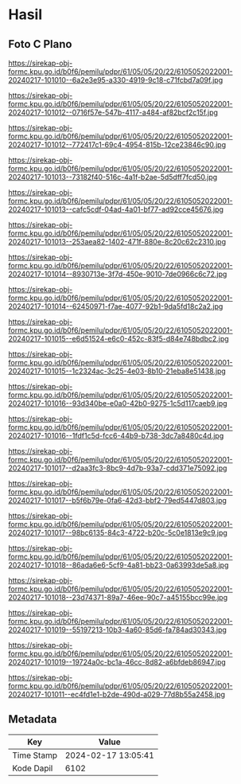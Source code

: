 # Hasil

## Foto C Plano

https://sirekap-obj-formc.kpu.go.id/b0f6/pemilu/pdpr/61/05/05/20/22/6105052022001-20240217-101010--6a2e3e95-a330-4919-9c18-c71fcbd7a09f.jpg

https://sirekap-obj-formc.kpu.go.id/b0f6/pemilu/pdpr/61/05/05/20/22/6105052022001-20240217-101012--0716f57e-547b-4117-a484-af82bcf2c15f.jpg

https://sirekap-obj-formc.kpu.go.id/b0f6/pemilu/pdpr/61/05/05/20/22/6105052022001-20240217-101012--772417c1-69c4-4954-815b-12ce23846c90.jpg

https://sirekap-obj-formc.kpu.go.id/b0f6/pemilu/pdpr/61/05/05/20/22/6105052022001-20240217-101013--73182f40-516c-4a1f-b2ae-5d5dff7fcd50.jpg

https://sirekap-obj-formc.kpu.go.id/b0f6/pemilu/pdpr/61/05/05/20/22/6105052022001-20240217-101013--cafc5cdf-04ad-4a01-bf77-ad92cce45676.jpg

https://sirekap-obj-formc.kpu.go.id/b0f6/pemilu/pdpr/61/05/05/20/22/6105052022001-20240217-101013--253aea82-1402-471f-880e-8c20c62c2310.jpg

https://sirekap-obj-formc.kpu.go.id/b0f6/pemilu/pdpr/61/05/05/20/22/6105052022001-20240217-101014--8930713e-3f7d-450e-9010-7de0966c6c72.jpg

https://sirekap-obj-formc.kpu.go.id/b0f6/pemilu/pdpr/61/05/05/20/22/6105052022001-20240217-101014--62450971-f7ae-4077-92b1-9da5fd18c2a2.jpg

https://sirekap-obj-formc.kpu.go.id/b0f6/pemilu/pdpr/61/05/05/20/22/6105052022001-20240217-101015--e6d51524-e6c0-452c-83f5-d84e748bdbc2.jpg

https://sirekap-obj-formc.kpu.go.id/b0f6/pemilu/pdpr/61/05/05/20/22/6105052022001-20240217-101015--1c2324ac-3c25-4e03-8b10-21eba8e51438.jpg

https://sirekap-obj-formc.kpu.go.id/b0f6/pemilu/pdpr/61/05/05/20/22/6105052022001-20240217-101016--93d340be-e0a0-42b0-9275-1c5d117caeb9.jpg

https://sirekap-obj-formc.kpu.go.id/b0f6/pemilu/pdpr/61/05/05/20/22/6105052022001-20240217-101016--1fdf1c5d-fcc6-44b9-b738-3dc7a8480c4d.jpg

https://sirekap-obj-formc.kpu.go.id/b0f6/pemilu/pdpr/61/05/05/20/22/6105052022001-20240217-101017--d2aa3fc3-8bc9-4d7b-93a7-cdd371e75092.jpg

https://sirekap-obj-formc.kpu.go.id/b0f6/pemilu/pdpr/61/05/05/20/22/6105052022001-20240217-101017--b5f6b79e-0fa6-42d3-bbf2-79ed5447d803.jpg

https://sirekap-obj-formc.kpu.go.id/b0f6/pemilu/pdpr/61/05/05/20/22/6105052022001-20240217-101017--98bc6135-84c3-4722-b20c-5c0e1813e9c9.jpg

https://sirekap-obj-formc.kpu.go.id/b0f6/pemilu/pdpr/61/05/05/20/22/6105052022001-20240217-101018--86ada6e6-5cf9-4a81-bb23-0a63993de5a8.jpg

https://sirekap-obj-formc.kpu.go.id/b0f6/pemilu/pdpr/61/05/05/20/22/6105052022001-20240217-101018--23d74371-89a7-46ee-90c7-a45155bcc99e.jpg

https://sirekap-obj-formc.kpu.go.id/b0f6/pemilu/pdpr/61/05/05/20/22/6105052022001-20240217-101019--55197213-10b3-4a60-85d6-fa784ad30343.jpg

https://sirekap-obj-formc.kpu.go.id/b0f6/pemilu/pdpr/61/05/05/20/22/6105052022001-20240217-101019--19724a0c-bc1a-46cc-8d82-a6bfdeb86947.jpg

https://sirekap-obj-formc.kpu.go.id/b0f6/pemilu/pdpr/61/05/05/20/22/6105052022001-20240217-101011--ec4fd1e1-b2de-490d-a029-77d8b55a2458.jpg


## Metadata

| Key        | Value               |
| ---------- | ------------------- |
| Time Stamp | 2024-02-17 13:05:41 |
| Kode Dapil | 6102                |



